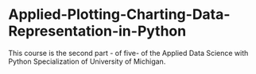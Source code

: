 # Applied-Plotting-Charting-Data-Representation-in-Python
This course is the second part - of five- of the Applied Data Science with Python Specialization of University of Michigan.
